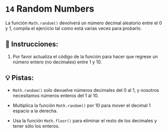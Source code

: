 # `14` Random Numbers

La función `Math.random()` devolverá un número decimal aleatorio entre el 0 y 1, compila el ejercicio tal como está varias veces para probarlo.

## 📝 Instrucciones:

1. Por favor actualiza el código de la función para hacer que regrese un número entero (no decimales) entre 1 y 10.

## 💡 Pistas:

+ `Math.random()` solo devuelve números decimales del 0 al 1, y nosotros necesitamos números enteros del 1 al 10. 

+ Multiplica la función `Math.random()` por 10 para mover el decimal 1 espacio a la derecha.

+ Usa la función `Math.floor()` para eliminar el resto de los decimales y tener sólo los enteros.

